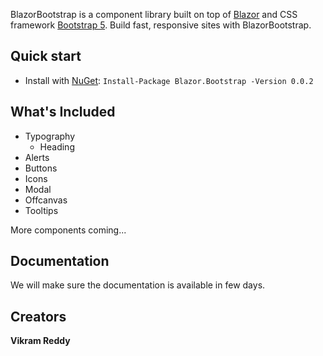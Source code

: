 ﻿BlazorBootstrap is a component library built on top of [Blazor](https://blazor.net/) and CSS framework [Bootstrap 5](https://getbootstrap.com/). Build fast, responsive sites with BlazorBootstrap.

## Quick start

- Install with [NuGet](https://www.nuget.org/): `Install-Package Blazor.Bootstrap -Version 0.0.2` 

## What's Included

- Typography
  - Heading
- Alerts
- Buttons
- Icons
- Modal
- Offcanvas
- Tooltips

More components coming...

## Documentation

We will make sure the documentation is available in few days.

## Creators

**Vikram Reddy**